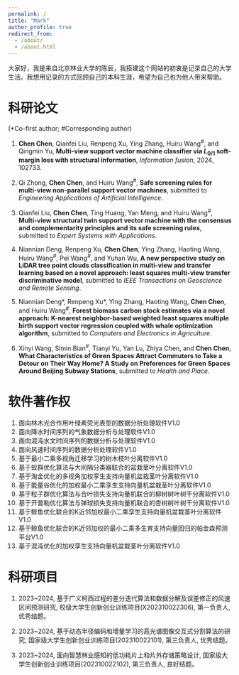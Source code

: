 ```yaml
---
permalink: /
title: "Mark"
author_profile: true
redirect_from: 
  - /about/
  - /about.html
---
```


大家好，我是来自北京林业大学的陈辰，我搭建这个网站的初衷是记录自己的大学生活。我想用记录的方式回顾自己的本科生涯，希望为自己也为他人带来帮助。


# 科研论文
(\*Co-first author;  \#Corresponding author) 
1. **Chen Chen**, Qianfei Liu, Renpeng Xu, Ying Zhang, Huiru Wang<sup>#</sup>, and Qingmin Yu, **Multi-view support vector machine classifier via *L*<sub>0/1</sub> soft-margin loss with structural information**, *Information fusion*, 2024, 102733.

2. Qi Zhong, **Chen Chen**, and Huiru Wang<sup>#</sup>, **Safe screening rules for multi-view non-parallel support vector machines**, submitted to *Engineering Applications of Artificial Intelligence*.

3. Qianfei Liu, **Chen Chen**, Ting Huang, Yan Meng, and Huiru Wang<sup>#</sup>, **Multi-view structural twin support vector machine with the consensus and complementarity principles and its safe screening rules**, submitted to *Expert Systems with Applications*.

4. Niannian Deng, Renpeng Xu, **Chen Chen**, Ying Zhang, Haoting Wang, Huiru Wang<sup>#</sup>, Pei Wang<sup>#</sup>, and Yuhan Wu, **A new perspective study on LiDAR tree point clouds classification in multi-view and transfer learning based on a novel approach: least squares multi-view transfer discriminative model**, submitted to *IEEE Transactions on Geoscience and Remote Sensing*.

5. Niannian Deng\*, Renpeng Xu\*, Ying Zhang, Haoting Wang, **Chen Chen**, and Huiru Wang<sup>#</sup>, **Forest biomass carbon stock estimates via a novel approach: K-nearest neighbor-based weighted least squares multiple birth support vector regression coupled with whale optimization algorithm**, submitted to *Computers and Electronics in Agriculture*.

6. Xinyi Wang, Simin Bian<sup>#</sup>, Tianyi Yu, Yan Lu, Zhiya Chen, and **Chen Chen**, **What Characteristics of Green Spaces Attract Commuters to Take a Detour on Their Way Home? A Study on Preferences for Green Spaces Around Beijing Subway Stations**, submitted to *Health and Place*.


# 软件著作权
1. 面向林木光合作用叶绿素荧光表型的数据分析处理软件V1.0
2. 面向降水时间序列的气象数据分析与处理软件V1.0
3. 面向混沌水文时间序列的数据分析与处理软件V1.0
4. 面向风速时间序列的数据分析处理软件V1.0
5. 基于最小二乘多视角迁移学习的树木枝叶分离软件V1.0
6. 基于蚁群优化算法与大间隔分类器联合的盆栽茎叶分离软件V1.0
7. 基于淘金优化的多视角加权孪生支持向量机盆栽茎叶分离软件V1.0
8. 基于能量谷优化的加权最小二乘孪生支持向量机盆栽茎叶分离软件V1.0
9. 基于粒子群优化算法与合叶损失支持向量机联合的柳树树叶树干分离软件V1.0
10. 基于开普勒优化算法与弹球损失支持向量机联合的杏树树叶树干分离软件V1.0
11. 基于鲸鱼优化联合的K近邻加权最小二乘孪生支持向量机盆栽茎叶分离软件V1.0
12. 基于鲸鱼优化联合的K近邻加权的最小二乘多生育支持向量回归的帕金森预测平台V1.0
13. 基于混沌优化的加权孪生支持向量机盆栽茎叶分离软件V1.0


# 科研项目
1. 2023~2024, 基于广义柯西过程的差分迭代算法和数据分解及误差修正的风速区间预测研究, 校级大学生创新创业训练项目(X202310022306), 第一负责人, 优秀结题。

2. 2023~2024, 基于动态半径编码和增量学习的高光谱图像交互式分割算法的研究, 国家级大学生创新创业训练项目(202310022101), 第三负责人, 优秀结题。

3. 2023~2024, 面向智慧林业感知的低功耗片上和片外存储策略设计, 国家级大学生创新创业训练项目(202310022102), 第三负责人, 良好结题。

